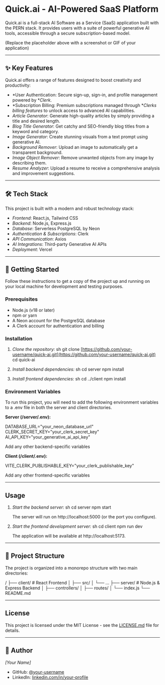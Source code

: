 # Quick.ai - AI-Powered SaaS Platform

Quick.ai is a full-stack AI Software as a Service (SaaS) application built with the PERN stack. It provides users with a suite of powerful generative AI tools, accessible through a secure subscription-based model.

(Replace the placeholder above with a screenshot or GIF of your application)

---

## ✨ Key Features

Quick.ai offers a range of features designed to boost creativity and productivity:

* *User Authentication: Secure sign-up, sign-in, and profile management powered by **Clerk*.
* *Subscription Billing: Premium subscriptions managed through **Clerks billing features* to unlock access to advanced AI capabilities.
* *Article Generator*: Generate high-quality articles by simply providing a title and desired length.
* *Blog Title Generator*: Get catchy and SEO-friendly blog titles from a keyword and category.
* *Image Generator*: Create stunning visuals from a text prompt using generative AI.
* *Background Remover*: Upload an image to automatically get a transparent background.
* *Image Object Remover*: Remove unwanted objects from any image by describing them.
* *Resume Analyzer*: Upload a resume to receive a comprehensive analysis and improvement suggestions.

---

## 🛠 Tech Stack

This project is built with a modern and robust technology stack:

* *Frontend*: React.js, Tailwind CSS
* *Backend*: Node.js, Express.js
* *Database*: Serverless PostgreSQL by Neon
* *Authentication & Subscriptions*: Clerk
* *API Communication*: Axios
* *AI Integrations*: Third-party Generative AI APIs
* *Deployment*: Vercel

---

## 🚀 Getting Started

Follow these instructions to get a copy of the project up and running on your local machine for development and testing purposes.

### Prerequisites

* Node.js (v18 or later)
* npm or yarn
* A Neon account for the PostgreSQL database
* A Clerk account for authentication and billing

### Installation

1.  *Clone the repository:*
    sh
    git clone [https://github.com/your-username/quick-ai.git](https://github.com/your-username/quick-ai.git)
    cd quick-ai
    

2.  *Install backend dependencies:*
    sh
    cd server
    npm install
    

3.  *Install frontend dependencies:*
    sh
    cd ../client
    npm install
    

### Environment Variables

To run this project, you will need to add the following environment variables to a .env file in both the server and client directories.

**Server (/server/.env):**

DATABASE_URL="your_neon_database_url"
CLERK_SECRET_KEY="your_clerk_secret_key"
AI_API_KEY="your_generative_ai_api_key"

Add any other backend-specific variables

**Client (/client/.env):**

VITE_CLERK_PUBLISHABLE_KEY="your_clerk_publishable_key"

Add any other frontend-specific variables

---

## Usage

1.  *Start the backend server:*
    sh
    cd server
    npm start
    
    The server will run on http://localhost:5000 (or the port you configure).

2.  *Start the frontend development server:*
    sh
    cd client
    npm run dev
    
    The application will be available at http://localhost:5173.

---

## 📂 Project Structure

The project is organized into a monorepo structure with two main directories:

/
├── client/         # React Frontend
│   ├── src/
│   └── ...
├── server/         # Node.js & Express Backend
│   ├── controllers/
│   ├── routes/
│   └── index.js
└── README.md

---

## License

This project is licensed under the MIT License - see the [LICENSE.md](LICENSE.md) file for details.

---

## 👤 Author

*[Your Name]*

* GitHub: [@your-username](https://github.com/HarshAgrawal7672)
* LinkedIn: [linkedin.com/in/your-profile](https://linkedin.com/in/HarshAgrawal7672)
